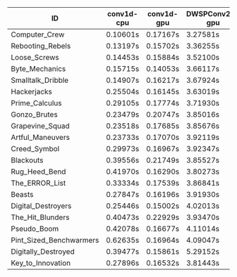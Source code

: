 |ID|conv1d-cpu|conv1d-gpu|DWSPConv2D-gpu|gemm-gpu|avg|
|-|-|-|-|-|-|
|Computer_Crew|0.10601s|0.17167s|3.27581s|2.05320s|1.40167s|
|Rebooting_Rebels|0.13197s|0.15702s|3.36255s|2.09466s|1.43655s|
|Loose_Screws|0.14453s|0.15884s|3.52100s|2.21574s|1.51003s|
|Byte_Mechanics|0.15715s|0.14053s|3.66117s|2.26165s|1.55512s|
|Smalltalk_Dribble|0.14907s|0.16217s|3.67924s|2.26812s|1.56465s|
|Hackerjacks|0.25504s|0.16145s|3.63019s|2.32991s|1.59415s|
|Prime_Calculus|0.29105s|0.17774s|3.71930s|2.34441s|1.63312s|
|Gonzo_Brutes|0.23479s|0.20747s|3.85016s|2.30040s|1.64820s|
|Grapevine_Squad|0.23518s|0.17685s|3.85676s|2.36392s|1.65818s|
|Artful_Maneuvers|0.23733s|0.17070s|3.92119s|2.32416s|1.66335s|
|Creed_Symbol|0.29973s|0.16967s|3.92347s|2.32498s|1.67946s|
|Blackouts|0.39556s|0.21749s|3.85527s|2.30538s|1.69343s|
|Rug_Heed_Bend|0.41970s|0.16290s|3.80273s|2.42892s|1.70356s|
|The_ERROR_List|0.33334s|0.17539s|3.86841s|2.48871s|1.71646s|
|Beasts|0.27847s|0.16196s|3.91930s|2.59446s|1.73855s|
|Digital_Destroyers|0.25446s|0.15002s|4.02013s|2.62349s|1.76202s|
|The_Hit_Blunders|0.40473s|0.22929s|3.93470s|2.64741s|1.80403s|
|Pseudo_Boom|0.42078s|0.16677s|4.11014s|2.63848s|1.83404s|
|Pint_Sized_Benchwarmers|0.62635s|0.16964s|4.09047s|2.52546s|1.85298s|
|Digitally_Destroyed|0.39477s|0.15861s|5.29152s|3.19444s|2.25983s|
|Key_to_Innovation|0.27896s|0.16532s|3.81443s|infs|infs|
